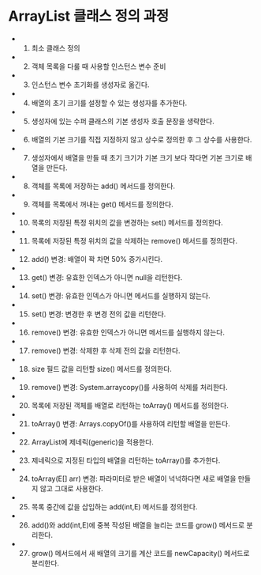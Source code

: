 # ArrayList 클래스 정의 과정

- 1) 최소 클래스 정의
- 2) 객체 목록을 다룰 때 사용할 인스턴스 변수 준비
- 3) 인스턴스 변수 초기화를 생성자로 옮긴다.
- 4) 배열의 초기 크기를 설정할 수 있는 생성자를 추가한다.
- 5) 생성자에 있는 수퍼 클래스의 기본 생성자 호출 문장을 생략한다.
- 6) 배열의 기본 크기를 직접 지정하지 않고 상수로 정의한 후 그 상수를 사용한다.
- 7) 생성자에서 배열을 만들 때 초기 크기가 기본 크기 보다 작다면 기본 크기로 배열을 만든다.
- 8) 객체를 목록에 저장하는 add() 메서드를 정의한다.
- 9) 객체를 목록에서 꺼내는 get() 메서드를 정의한다.
- 10) 목록의 저장된 특정 위치의 값을 변경하는 set() 메서드를 정의한다.
- 11) 목록에 저장된 특정 위치의 값을 삭제하는 remove() 메서드를 정의한다.
- 12) add() 변경: 배열이 꽉 차면 50% 증가시킨다. 
- 13) get() 변경: 유효한 인덱스가 아니면 null을 리턴한다.
- 14) set() 변경: 유효한 인덱스가 아니면 메서드를 실행하지 않는다.
- 15) set() 변경: 변경한 후 변경 전의 값을 리턴한다.
- 16) remove() 변경: 유효한 인덱스가 아니면 메서드를 실행하지 않는다.
- 17) remove() 변경: 삭제한 후 삭제 전의 값을 리턴한다.
- 18) size 필드 값을 리턴할 size() 메서드를 정의한다.
- 19) remove() 변경: System.arraycopy()를 사용하여 삭제를 처리한다.
- 20) 목록에 저장된 객체를 배열로 리턴하는 toArray() 메서드를 정의한다.
- 21) toArray() 변경: Arrays.copyOf()를 사용하여 리턴할 배열을 만든다.
- 22) ArrayList에 제네릭(generic)을 적용한다.
- 23) 제네릭으로 지정된 타입의 배열을 리턴하는 toArray()를 추가한다.
- 24) toArray(E[] arr) 변경: 파라미터로 받은 배열이 넉넉하다면 새로 배열을 만들지 않고 그대로 사용한다.
- 25) 목록 중간에 값을 삽입하는 add(int,E) 메서드를 정의한다.
- 26) add()와 add(int,E)에 중복 작성된 배열을 늘리는 코드를 grow() 메서드로 분리한다.  
- 27) grow() 메서드에서 새 배열의 크기를 계산 코드를 newCapacity() 메서드로 분리한다. 

